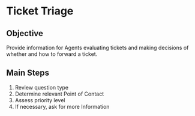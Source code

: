 # Ticket Triage

## Objective

Provide information for Agents evaluating tickets and making decisions of whether and how to forward a ticket.

## Main Steps

1. Review question type
2. Determine relevant Point of Contact
3. Assess priority level
4. If necessary, ask for more Information


